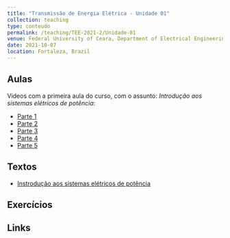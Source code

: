 ```yaml
---
title: "Transmissão de Energia Elétrica - Unidade 01"
collection: teaching
type: conteudo
permalink: /teaching/TEE-2021-2/Unidade-01
venue: Federal University of Ceara, Department of Electrical Engineering
date: 2021-10-07
location: Fortaleza, Brazil
---
```


## Aulas
Videos com a primeira aula do curso, com o assunto: *Introdução aos sistemas elétricos de potência*:
- [Parte 1](https://drive.google.com/file/d/1GJ_GmnwRuJhjAc33P2raKP2LufXKB2Ze/view?usp=sharing)
- [Parte 2](https://drive.google.com/file/d/1ocvZ0xVxqbY3boxGrFNsk82kwU3_h0_7/view?usp=sharing)
- [Parte 3](https://drive.google.com/file/d/1-KOIcaOXgbYXlA9LbZFjBhJZqpOL4HJy/view?usp=sharing)
- [Parte 4](https://drive.google.com/file/d/18WVMOTRcqZj9S0OFj7eIu1QSI34AtvKC/view?usp=sharing)
- [Parte 5](https://drive.google.com/file/d/11z958LcckrRFd8Lg-vJaDKIGfP3ihICk/view?usp=sharing)
<!-- <p style="color: red">Parte 10 (Previsão para ser postada em: 20/05/21)</p> -->

## Textos
- [Instrodução aos sistemas elétricos de potência](https://drive.google.com/file/d/1sWtqHvRMO-DUn1ndWjgSNIC5HpT5_bWa/view?usp=sharing)

## Exercícios

## Links
